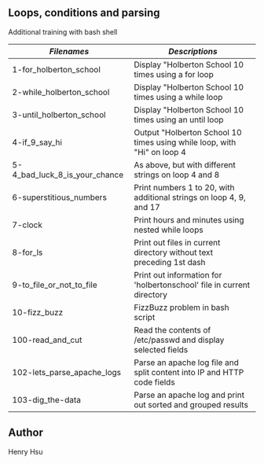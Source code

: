 ## Loops, conditions and parsing

Additional training with bash shell

|          *Filenames*          |                     *Descriptions*                                      |
|-------------------------------|-------------------------------------------------------------------------|
| 1-for_holberton_school        | Display "Holberton School 10 times using a for loop                     |
| 2-while_holberton_school      | Display "Holberton School 10 times using a while loop                   |
| 3-until_holberton_school      | Display "Holberton School 10 times using an until loop                  |
| 4-if_9_say_hi                 | Output "Holberton School 10 times using while loop, with "Hi" on loop 4 |
| 5-4_bad_luck_8_is_your_chance | As above, but with different strings on loop 4 and 8                    |
| 6-superstitious_numbers       | Print numbers 1 to 20, with additional strings on loop 4, 9, and 17     |
| 7-clock                       | Print hours and minutes using nested while loops                        |
| 8-for_ls                      | Print out files in current directory without text preceding 1st dash    |
| 9-to_file_or_not_to_file      | Print out information for 'holbertonschool' file in current directory   |
| 10-fizz_buzz                  | FizzBuzz problem in bash script                                         |
| 100-read_and_cut              | Read the contents of /etc/passwd and display selected fields            |
| 102-lets_parse_apache_logs    | Parse an apache log file and split content into IP and HTTP code fields |
| 103-dig_the-data              | Parse an apache log and print out sorted and grouped results            |

## Author
Henry Hsu
